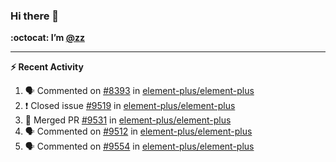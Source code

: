 ### Hi there 👋

**:octocat: I’m [@zz](https://github.com/holazz)**

---

**:zap: Recent Activity**

<!--START_SECTION:activity-->
1. 🗣 Commented on [#8393](https://github.com/element-plus/element-plus/issues/8393) in [element-plus/element-plus](https://github.com/element-plus/element-plus)
2. ❗️ Closed issue [#9519](https://github.com/element-plus/element-plus/issues/9519) in [element-plus/element-plus](https://github.com/element-plus/element-plus)
3. 🎉 Merged PR [#9531](https://github.com/element-plus/element-plus/pull/9531) in [element-plus/element-plus](https://github.com/element-plus/element-plus)
4. 🗣 Commented on [#9512](https://github.com/element-plus/element-plus/issues/9512) in [element-plus/element-plus](https://github.com/element-plus/element-plus)
5. 🗣 Commented on [#9554](https://github.com/element-plus/element-plus/issues/9554) in [element-plus/element-plus](https://github.com/element-plus/element-plus)
<!--END_SECTION:activity-->
